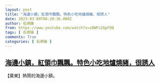 ```yaml
---
layout: post
title: "海邊小鎮，紅領巾飄飄。特色小吃地爐燒豬，很誘人"
date: 2023-03-09T00:20:36.000Z
author: 石炳鋒
from: https://www.youtube.com/watch?v=zDWPz2GpFQQ
tags: [ 石炳锋 ]
comments: True
categories: [ 石炳锋 ]
---
```

<!--1678321236000-->
[海邊小鎮，紅領巾飄飄。特色小吃地爐燒豬，很誘人](https://www.youtube.com/watch?v=zDWPz2GpFQQ)
------

<div>
【廣東】熱鬧的海邊小鎮。
</div>
